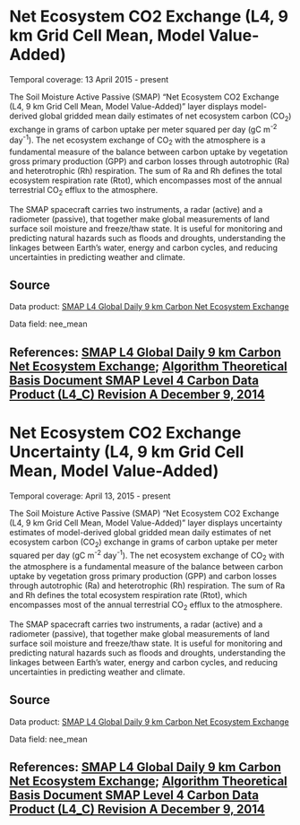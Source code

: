 # Net Ecosystem CO2 Exchange (L4, 9 km Grid Cell Mean, Model Value-Added)
Temporal coverage: 13 April 2015 - present

The Soil Moisture Active Passive (SMAP) “Net Ecosystem CO2 Exchange (L4, 9 km Grid Cell Mean, Model Value-Added)” layer displays model-derived global gridded mean daily estimates of net ecosystem carbon (CO<sub>2</sub>) exchange in grams of carbon uptake per meter squared per day (gC m<sup>-2</sup> day<sup>-1</sup>). The net ecosystem exchange of CO<sub>2</sub> with the atmosphere is a fundamental measure of the balance between carbon uptake by vegetation gross primary production (GPP) and carbon losses through autotrophic (Ra) and heterotrophic (Rh) respiration. The sum of Ra and Rh defines the total ecosystem respiration rate (Rtot), which encompasses most of the annual terrestrial CO<sub>2</sub> efflux to the atmosphere.

The SMAP spacecraft carries two instruments, a radar (active) and a radiometer (passive), that together make global measurements of land surface soil moisture and freeze/thaw state. It is useful for monitoring and predicting natural hazards such as floods and droughts, understanding the linkages between Earth’s water, energy and carbon cycles, and reducing uncertainties in predicting weather and climate.

## Source
Data product: [SMAP L4 Global Daily 9 km Carbon Net Ecosystem Exchange](https://nsidc.org/data/spl4cmdl/)

Data field: nee_mean

## References: [SMAP L4 Global Daily 9 km Carbon Net Ecosystem Exchange](https://nsidc.org/data/spl4cmdl/); [Algorithm Theoretical Basis Document SMAP Level 4 Carbon Data Product (L4_C) Revision A December 9, 2014](https://nsidc.org/sites/nsidc.org/files/files/271_L4_C_RevA_web.pdf)

# Net Ecosystem CO2 Exchange Uncertainty (L4, 9 km Grid Cell Mean, Model Value-Added)
Temporal coverage: April 13, 2015 - present

The Soil Moisture Active Passive (SMAP) “Net Ecosystem CO2 Exchange (L4, 9 km Grid Cell Mean, Model Value-Added)” layer displays uncertainty estimates of model-derived global gridded mean daily estimates of net ecosystem carbon (CO<sub>2</sub>) exchange in grams of carbon uptake per meter squared per day (gC m<sup>-2</sup> day<sup>-1</sup>). The net ecosystem exchange of CO<sub>2</sub> with the atmosphere is a fundamental measure of the balance between carbon uptake by vegetation gross primary production (GPP) and carbon losses through autotrophic (Ra) and heterotrophic (Rh) respiration. The sum of Ra and Rh defines the total ecosystem respiration rate (Rtot), which encompasses most of the annual terrestrial CO<sub>2</sub> efflux to the atmosphere.

The SMAP spacecraft carries two instruments, a radar (active) and a radiometer (passive), that together make global measurements of land surface soil moisture and freeze/thaw state. It is useful for monitoring and predicting natural hazards such as floods and droughts, understanding the linkages between Earth’s water, energy and carbon cycles, and reducing uncertainties in predicting weather and climate.

## Source
Data product: [SMAP L4 Global Daily 9 km Carbon Net Ecosystem Exchange](https://nsidc.org/data/spl4cmdl/)

Data field: nee_mean

## References: [SMAP L4 Global Daily 9 km Carbon Net Ecosystem Exchange](https://nsidc.org/data/spl4cmdl/); [Algorithm Theoretical Basis Document SMAP Level 4 Carbon Data Product (L4_C) Revision A December 9, 2014](https://nsidc.org/sites/nsidc.org/files/files/271_L4_C_RevA_web.pdf)
